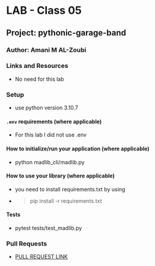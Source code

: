 # LAB - Class 05

## Project: pythonic-garage-band

### Author: Amani M AL-Zoubi

### Links and Resources
- No need for this lab

### Setup
- use python version 3.10.7

#### `.env` requirements (where applicable)

- For this lab I did not use .env

#### How to initialize/run your application (where applicable)

-  python madlib_cli/madlib.py

#### How to use your library (where applicable)
- you need to install requirements.txt by using 
- > pip install -r requirements.txt 
#### Tests

- pytest tests/test_madlib.py

### Pull Requests
- [PULL REQUEST LINK](https://github.com/amani51/madlib-cli/pull/3)